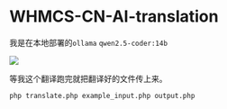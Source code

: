 # WHMCS-CN-AI-translation

我是在本地部署的```ollama``` ```qwen2.5-coder:14b```

![](https://i.imgs.ovh/2025/09/08/70ruCM.png)

等我这个翻译跑完就把翻译好的文件传上来。
```
php translate.php example_input.php output.php
```
